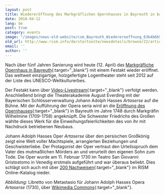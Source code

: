 ```yaml
---
layout: post
title: Wiedereröffnung des Markgräflichen Opernhauses in Bayreuth in barockem Glanz
date: 2018-04-12
lang: de
post: true
category: events
image: "/images/news-old-website/csm_Bayreuth_Wiedereroeffnung_63b4b6b599.jpg"
old_url: http://www.rism.info/de/startseite/newsdetails/browse/22/article/64/the-margravial-opera-house-in-bayreuth-is-open-again-in-all-its-baroque-glory.html
email: ''
author: ''
---
```


Nach über fünf Jahren Sanierung wird heute (12. April) das [Markgräfliche Opernhaus in Bayreuth](https://web.archive.org/web/20180324143819/http://www.bayreuth-wilhelmine.de/englisch/opera/opening.htm){:target="_blank"} mit einem Festakt wieder eröffnet. Das weltweit einzigartige, holzgefertigte Logentheater steht seit 2012 auf der Liste des UNESCO-Weltkulturerbes.

Der Festakt kann über [Video-Livestream](http://www.br.de/franken){:target="_blank"} verfolgt werden. Anschließend bringt die Theaterakademie August Everding mit der Bayerischen Schlösserverwaltung Johann Adolph Hasses _Artaserse_ auf die Bühne. Mit der Aufführung der Opera seria wird an die [Eröffnung des Opernhauses](/events/2016/07/25/the-margravial-opera-house-in-bayreuth.html?tx_ttnews%5Byear%5D=2016&tx_ttnews%5Bmonth%5D=07&cHash=d3538917207b0c9e3631c62db6e8939a){:target="_blank"} in Bayreuth im Jahre 1748 durch Markgräfin Wilhelmine (1709-1758) angeknüpft. Die Schwester Friedrichs des Großen wählte dieses Werk für die Einweihungsfeierlichkeiten des von ihr mit Nachdruck betriebenen Neubaus.

Johann Adolph Hasses Oper _Artaserse_ über den persischen Großkönig zeigt eine Welt voller Machtspiele, arrangierten Beziehungen und Geschwisterliebe. Der Protagonist der Oper vertraut den Urteilsspruch dem Vater des mutmaßlichen Mörders an und verurteilt den eigenen Sohn zum Tode. Die Oper wurde am 11. Februar 1730 im Teatro San Giovanni Gristostomo in Venedig erstmals aufgeführt und war überaus beliebt. Dies schlägt sich auch mit über [200 Nachweisen](https://opac.rism.info/search?View=rism&author=Hasse+Johann+Adolf&title=artaserse){:target="_blank"} im RISM Online-Katalog nieder.

_Abbildung_: Libretto von Metastasio für Johann Adolph Hasses Opera _Artaserse_ (1730), über [Wikimedia Commons](https://commons.wikimedia.org/wiki/File:Artaserse_Libretto_Cover_1730.jpg){:target="_blank"}.
